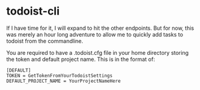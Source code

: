 # todoist-cli

If I have time for it, I will expand to hit the other endpoints. But for now, this was merely an hour long adventure to allow me to quickly add tasks to todoist from the commandline.  

You are required to have a .todoist.cfg file in your home directory storing the token and default project name. This is in the format of:

```
[DEFAULT]
TOKEN = GetTokenFromYourTodoistSettings
DEFAULT_PROJECT_NAME = YourProjectNameHere
```
